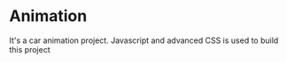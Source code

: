 # Animation
It's a car animation project. Javascript and advanced CSS is used to build this project
